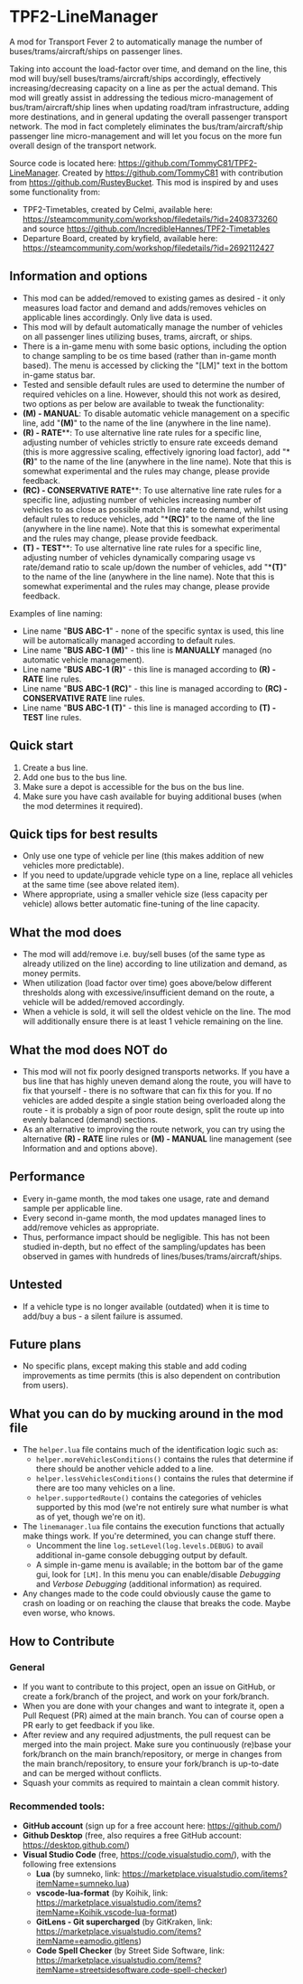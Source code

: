 # TPF2-LineManager

A mod for Transport Fever 2 to automatically manage the number of buses/trams/aircraft/ships on passenger lines.

Taking into account the load-factor over time, and demand on the line, this mod will buy/sell
buses/trams/aircraft/ships accordingly, effectively increasing/decreasing capacity on a line as per the actual
demand. This mod will greatly assist in addressing the tedious micro-management of bus/tram/aircraft/ship lines
when updating road/tram infrastructure, adding more destinations, and in general updating the overall passenger
transport network. The mod in fact completely eliminates the bus/tram/aircraft/ship passenger line
micro-management and will let you focus on the more fun overall design of the transport network.

Source code is located here: https://github.com/TommyC81/TPF2-LineManager.
Created by https://github.com/TommyC81 with contribution from https://github.com/RusteyBucket.
This mod is inspired by and uses some functionality from:
* TPF2-Timetables, created by Celmi, available here: https://steamcommunity.com/workshop/filedetails/?id=2408373260
  and source https://github.com/IncredibleHannes/TPF2-Timetables
* Departure Board, created by kryfield, available here: https://steamcommunity.com/workshop/filedetails/?id=2692112427

## Information and options

* This mod can be added/removed to existing games as desired - it only measures load factor and demand and
  adds/removes vehicles on applicable lines accordingly. Only live data is used.
* This mod will by default automatically manage the number of vehicles on all passenger lines utilizing
  buses, trams, aircraft, or ships.
* There is a in-game menu with some basic options, including the option to change sampling to be os time based (rather
  than in-game month based). The menu is accessed by clicking the "[LM]" text in the bottom in-game status bar.
* Tested and sensible default rules are used to determine the number of required vehicles on a line.
  However, should this not work as desired, two options as per below are available to tweak the functionality:
* **(M) - MANUAL**: To disable automatic vehicle management on a specific line, add "**(M)**" to the name of
  the line (anywhere in the line name).
* **(R) - RATE****: To use alternative line rate rules for a specific line, adjusting number of
  vehicles strictly to ensure rate exceeds demand (this is more aggressive scaling, effectively ignoring
  load factor), add "***(R)**" to the name of the line (anywhere in the line name). Note that this
  is somewhat experimental and the rules may change, please provide feedback.
* **(RC) - CONSERVATIVE RATE****: To use alternative line rate rules for a specific line, adjusting number of
  vehicles increasing number of vehicles to as close as possible match line rate to demand, whilst using default
  rules to reduce vehicles, add "***(RC)**" to the name of the line (anywhere in the line name). Note that this
  is somewhat experimental and the rules may change, please provide feedback.
* **(T) - TEST****: To use alternative line rate rules for a specific line, adjusting number of
  vehicles dynamically comparing usage vs rate/demand ratio to scale up/down the number of vehicles,
  add "***(T)**" to the name of the line (anywhere in the line name). Note that this
  is somewhat experimental and the rules may change, please provide feedback.

Examples of line naming:
* Line name "**BUS ABC-1**" - none of the specific syntax is used, this line will be automatically managed
  according to default rules.
* Line name "**BUS ABC-1 (M)**" - this line is **MANUALLY** managed (no automatic vehicle management).
* Line name "**BUS ABC-1 (R)**" - this line is managed according to **(R) - RATE** line rules.
* Line name "**BUS ABC-1 (RC)**" - this line is managed according to **(RC) - CONSERVATIVE RATE** line rules.
* Line name "**BUS ABC-1 (T)**" - this line is managed according to **(T) - TEST** line rules.

## Quick start

1. Create a bus line.
2. Add one bus to the bus line.
3. Make sure a depot is accessible for the bus on the bus line.
4. Make sure you have cash available for buying additional buses (when the mod determines it required).

## Quick tips for best results

* Only use one type of vehicle per line (this makes addition of new vehicles more predictable).
* If you need to update/upgrade vehicle type on a line, replace all vehicles at the same time (see above
  related item).
* Where appropriate, using a smaller vehicle size (less capacity per vehicle) allows better automatic
  fine-tuning of the line capacity.

## What the mod does

* The mod will add/remove i.e. buy/sell buses (of the same type as already utilized on the line) according to line
  utilization and demand, as money permits.
* When utilization (load factor over time) goes above/below different thresholds along with excessive/insufficient
  demand on the route, a vehicle will be added/removed accordingly.
* When a vehicle is sold, it will sell the oldest vehicle on the line. The mod will additionally ensure there is at
  least 1 vehicle remaining on the line.

## What the mod does NOT do

* This mod will not fix poorly designed transports networks. If you have a bus line that has highly uneven demand
  along the route, you will have to fix that yourself - there is no software that can fix this for you. If no vehicles
  are added despite a single station being overloaded along the route - it is probably a sign of poor route design,
  split the route up into evenly balanced (demand) sections.
* As an alternative to improving the route network, you can try using the alternative **(R) - RATE** line rules
  or **(M) - MANUAL** line management (see Information and and options above).

## Performance

* Every in-game month, the mod takes one usage, rate and demand sample per applicable line.
* Every second in-game month, the mod updates managed lines to add/remove vehicles as appropriate.
* Thus, performance impact should be negligible. This has not been studied in-depth, but no effect of the
  sampling/updates has been observed in games with hundreds of lines/buses/trams/aircraft/ships.

## Untested

* If a vehicle type is no longer available (outdated) when it is time to add/buy a bus - a silent failure is assumed.

## Future plans

* No specific plans, except making this stable and add coding improvements as time permits
  (this is also dependent on contribution from users).

## What you can do by mucking around in the mod file

* The `helper.lua` file contains much of the identification logic such as:
    * `helper.moreVehiclesConditions()` contains the rules that determine if there should be another vehicle added to a
      line.
    * `helper.lessVehiclesConditions()` contains the rules that determine if there are too many vehicles on a line.
    * `helper.supportedRoute()` contains the categories of vehicles supported by this mod (we're not entirely sure what
      number is what as of yet, though we're on it).
* The `linemanager.lua` file contains the execution functions that actually make things work. If you're determined, you
  can change stuff there.
    * Uncomment the line `log.setLevel(log.levels.DEBUG)` to avail additional in-game console debugging output by default.
    * A simple in-game menu is available; in the bottom bar of the game gui, look for `[LM]`. In this menu you can
      enable/disable *Debugging* and *Verbose Debugging* (additional information) as required.
* Any changes made to the code could obviously cause the game to crash on loading or on reaching the clause that breaks
  the code. Maybe even worse, who knows.

## How to Contribute

### General

* If you want to contribute to this project, open an issue on GitHub, or create a fork/branch of the project, and work on
  your fork/branch.
* When you are done with your changes and want to integrate it, open a Pull Request (PR) aimed at the main branch. You can
  of course open a PR early to get feedback if you like.
* After review and any required adjustments, the pull request can be merged into the main project. Make sure you
  continuously (re)base your fork/branch on the main branch/repository, or merge in changes from the main
  branch/repository, to ensure your fork/branch is up-to-date and can be merged without conflicts.
* Squash your commits as required to maintain a clean commit history.

### Recommended tools:

* **GitHub account** (sign up for a free account here: https://github.com/)
* **Github Desktop** (free, also requires a free GitHub account: https://desktop.github.com/)
* **Visual Studio Code** (free, https://code.visualstudio.com/), with the following free extensions
    * **Lua** (by sumneko, link: https://marketplace.visualstudio.com/items?itemName=sumneko.lua)
    * **vscode-lua-format** (by Koihik, link: https://marketplace.visualstudio.com/items?itemName=Koihik.vscode-lua-format)
    * **GitLens - Git supercharged** (by GitKraken, link: https://marketplace.visualstudio.com/items?itemName=eamodio.gitlens)
    * **Code Spell Checker** (by Street Side Software, link: https://marketplace.visualstudio.com/items?itemName=streetsidesoftware.code-spell-checker)
